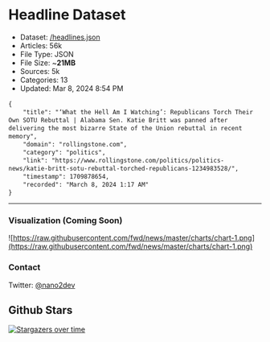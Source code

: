 # Headline Dataset

- Dataset: [/headlines.json](https://raw.githubusercontent.com/fwd/news/master/headlines.json) 
- Articles: 56k
- File Type: JSON
- File Size: ~**21MB**
- Sources: 5k
- Categories: 13
- Updated: Mar 8, 2024 8:54 PM

```
{
    "title": "‘What the Hell Am I Watching’: Republicans Torch Their Own SOTU Rebuttal | Alabama Sen. Katie Britt was panned after delivering the most bizarre State of the Union rebuttal in recent memory",
    "domain": "rollingstone.com",
    "category": "politics",
    "link": "https://www.rollingstone.com/politics/politics-news/katie-britt-sotu-rebuttal-torched-republicans-1234983528/",
    "timestamp": 1709878654,
    "recorded": "March 8, 2024 1:17 AM"
}
```

---

### Visualization (Coming Soon)

![https://raw.githubusercontent.com/fwd/news/master/charts/chart-1.png](https://raw.githubusercontent.com/fwd/news/master/charts/chart-1.png)

### Contact 

Twitter: [@nano2dev](https://twitter.com/nano2dev)

## Github Stars

[![Stargazers over time](https://starchart.cc/fwd/news.svg)](https://starchart.cc/fwd/news)
